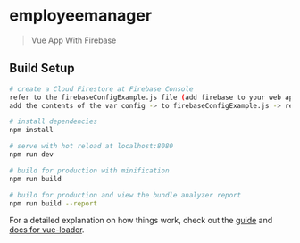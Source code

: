 # employeemanager

> Vue App With Firebase

## Build Setup

``` bash
# create a Cloud Firestore at Firebase Console
refer to the firebaseConfigExample.js file (add firebase to your web app)
add the contents of the var config -> to firebaseConfigExample.js -> rename to firebaseConfig.js

# install dependencies
npm install

# serve with hot reload at localhost:8080
npm run dev

# build for production with minification
npm run build

# build for production and view the bundle analyzer report
npm run build --report
```

For a detailed explanation on how things work, check out the [guide](http://vuejs-templates.github.io/webpack/) and [docs for vue-loader](http://vuejs.github.io/vue-loader).
